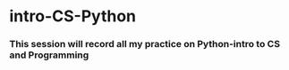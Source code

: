 # intro-CS-Python
### This session will record all my practice on Python-intro to CS and Programming
